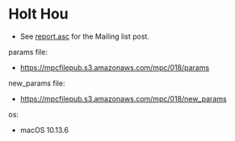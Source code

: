 # Holt Hou
* See [report.asc](./report.asc) for the Mailing list post.

params file:
* https://mpcfilepub.s3.amazonaws.com/mpc/018/params

new_params file:
* https://mpcfilepub.s3.amazonaws.com/mpc/018/new_params

os: 
* macOS 10.13.6
